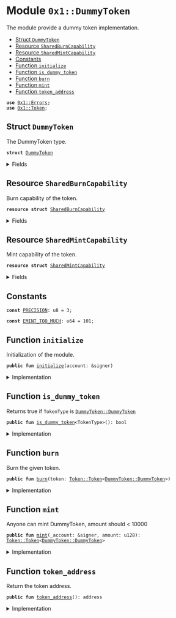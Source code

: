 
<a name="0x1_DummyToken"></a>

# Module `0x1::DummyToken`

The module provide a dummy token implementation.


-  [Struct `DummyToken`](#0x1_DummyToken_DummyToken)
-  [Resource `SharedBurnCapability`](#0x1_DummyToken_SharedBurnCapability)
-  [Resource `SharedMintCapability`](#0x1_DummyToken_SharedMintCapability)
-  [Constants](#@Constants_0)
-  [Function `initialize`](#0x1_DummyToken_initialize)
-  [Function `is_dummy_token`](#0x1_DummyToken_is_dummy_token)
-  [Function `burn`](#0x1_DummyToken_burn)
-  [Function `mint`](#0x1_DummyToken_mint)
-  [Function `token_address`](#0x1_DummyToken_token_address)


<pre><code><b>use</b> <a href="Errors.md#0x1_Errors">0x1::Errors</a>;
<b>use</b> <a href="Token.md#0x1_Token">0x1::Token</a>;
</code></pre>



<a name="0x1_DummyToken_DummyToken"></a>

## Struct `DummyToken`

The DummyToken type.


<pre><code><b>struct</b> <a href="DummyToken.md#0x1_DummyToken">DummyToken</a>
</code></pre>



<details>
<summary>Fields</summary>


<dl>
<dt>
<code>dummy_field: bool</code>
</dt>
<dd>

</dd>
</dl>


</details>

<a name="0x1_DummyToken_SharedBurnCapability"></a>

## Resource `SharedBurnCapability`

Burn capability of the token.


<pre><code><b>resource</b> <b>struct</b> <a href="DummyToken.md#0x1_DummyToken_SharedBurnCapability">SharedBurnCapability</a>
</code></pre>



<details>
<summary>Fields</summary>


<dl>
<dt>
<code>cap: <a href="Token.md#0x1_Token_BurnCapability">Token::BurnCapability</a>&lt;<a href="DummyToken.md#0x1_DummyToken_DummyToken">DummyToken::DummyToken</a>&gt;</code>
</dt>
<dd>

</dd>
</dl>


</details>

<a name="0x1_DummyToken_SharedMintCapability"></a>

## Resource `SharedMintCapability`

Mint capability of the token.


<pre><code><b>resource</b> <b>struct</b> <a href="DummyToken.md#0x1_DummyToken_SharedMintCapability">SharedMintCapability</a>
</code></pre>



<details>
<summary>Fields</summary>


<dl>
<dt>
<code>cap: <a href="Token.md#0x1_Token_MintCapability">Token::MintCapability</a>&lt;<a href="DummyToken.md#0x1_DummyToken_DummyToken">DummyToken::DummyToken</a>&gt;</code>
</dt>
<dd>

</dd>
</dl>


</details>

<a name="@Constants_0"></a>

## Constants


<a name="0x1_DummyToken_PRECISION"></a>



<pre><code><b>const</b> <a href="DummyToken.md#0x1_DummyToken_PRECISION">PRECISION</a>: u8 = 3;
</code></pre>



<a name="0x1_DummyToken_EMINT_TOO_MUCH"></a>



<pre><code><b>const</b> <a href="DummyToken.md#0x1_DummyToken_EMINT_TOO_MUCH">EMINT_TOO_MUCH</a>: u64 = 101;
</code></pre>



<a name="0x1_DummyToken_initialize"></a>

## Function `initialize`

Initialization of the module.


<pre><code><b>public</b> <b>fun</b> <a href="DummyToken.md#0x1_DummyToken_initialize">initialize</a>(account: &signer)
</code></pre>



<details>
<summary>Implementation</summary>


<pre><code><b>public</b> <b>fun</b> <a href="DummyToken.md#0x1_DummyToken_initialize">initialize</a>(account: &signer) {
    <a href="Token.md#0x1_Token_register_token">Token::register_token</a>&lt;<a href="DummyToken.md#0x1_DummyToken">DummyToken</a>&gt;(
        account,
        <a href="DummyToken.md#0x1_DummyToken_PRECISION">PRECISION</a>,
    );

    <b>let</b> burn_cap = <a href="Token.md#0x1_Token_remove_burn_capability">Token::remove_burn_capability</a>&lt;<a href="DummyToken.md#0x1_DummyToken">DummyToken</a>&gt;(account);
    move_to(account, <a href="DummyToken.md#0x1_DummyToken_SharedBurnCapability">SharedBurnCapability</a>{cap: burn_cap});

    <b>let</b> burn_cap = <a href="Token.md#0x1_Token_remove_mint_capability">Token::remove_mint_capability</a>&lt;<a href="DummyToken.md#0x1_DummyToken">DummyToken</a>&gt;(account);
    move_to(account, <a href="DummyToken.md#0x1_DummyToken_SharedMintCapability">SharedMintCapability</a>{cap: burn_cap});
}
</code></pre>



</details>

<a name="0x1_DummyToken_is_dummy_token"></a>

## Function `is_dummy_token`

Returns true if <code>TokenType</code> is <code><a href="DummyToken.md#0x1_DummyToken_DummyToken">DummyToken::DummyToken</a></code>


<pre><code><b>public</b> <b>fun</b> <a href="DummyToken.md#0x1_DummyToken_is_dummy_token">is_dummy_token</a>&lt;TokenType&gt;(): bool
</code></pre>



<details>
<summary>Implementation</summary>


<pre><code><b>public</b> <b>fun</b> <a href="DummyToken.md#0x1_DummyToken_is_dummy_token">is_dummy_token</a>&lt;TokenType&gt;(): bool {
    <a href="Token.md#0x1_Token_is_same_token">Token::is_same_token</a>&lt;<a href="DummyToken.md#0x1_DummyToken">DummyToken</a>, TokenType&gt;()
}
</code></pre>



</details>

<a name="0x1_DummyToken_burn"></a>

## Function `burn`

Burn the given token.


<pre><code><b>public</b> <b>fun</b> <a href="DummyToken.md#0x1_DummyToken_burn">burn</a>(token: <a href="Token.md#0x1_Token_Token">Token::Token</a>&lt;<a href="DummyToken.md#0x1_DummyToken_DummyToken">DummyToken::DummyToken</a>&gt;)
</code></pre>



<details>
<summary>Implementation</summary>


<pre><code><b>public</b> <b>fun</b> <a href="DummyToken.md#0x1_DummyToken_burn">burn</a>(token: <a href="Token.md#0x1_Token">Token</a>&lt;<a href="DummyToken.md#0x1_DummyToken">DummyToken</a>&gt;) <b>acquires</b> <a href="DummyToken.md#0x1_DummyToken_SharedBurnCapability">SharedBurnCapability</a>{
    <b>let</b> cap = borrow_global&lt;<a href="DummyToken.md#0x1_DummyToken_SharedBurnCapability">SharedBurnCapability</a>&gt;(<a href="DummyToken.md#0x1_DummyToken_token_address">token_address</a>());
    <a href="Token.md#0x1_Token_burn_with_capability">Token::burn_with_capability</a>(&cap.cap, token);
}
</code></pre>



</details>

<a name="0x1_DummyToken_mint"></a>

## Function `mint`

Anyone can mint DummyToken, amount should < 10000


<pre><code><b>public</b> <b>fun</b> <a href="DummyToken.md#0x1_DummyToken_mint">mint</a>(_account: &signer, amount: u128): <a href="Token.md#0x1_Token_Token">Token::Token</a>&lt;<a href="DummyToken.md#0x1_DummyToken_DummyToken">DummyToken::DummyToken</a>&gt;
</code></pre>



<details>
<summary>Implementation</summary>


<pre><code><b>public</b> <b>fun</b> <a href="DummyToken.md#0x1_DummyToken_mint">mint</a>(_account: &signer, amount: u128) : <a href="Token.md#0x1_Token">Token</a>&lt;<a href="DummyToken.md#0x1_DummyToken">DummyToken</a>&gt; <b>acquires</b> <a href="DummyToken.md#0x1_DummyToken_SharedMintCapability">SharedMintCapability</a>{
    <b>assert</b>(amount &lt;= 10000, <a href="Errors.md#0x1_Errors_invalid_argument">Errors::invalid_argument</a>(<a href="DummyToken.md#0x1_DummyToken_EMINT_TOO_MUCH">EMINT_TOO_MUCH</a>));
    <b>let</b> cap = borrow_global&lt;<a href="DummyToken.md#0x1_DummyToken_SharedMintCapability">SharedMintCapability</a>&gt;(<a href="DummyToken.md#0x1_DummyToken_token_address">token_address</a>());
    <a href="Token.md#0x1_Token_mint_with_capability">Token::mint_with_capability</a>(&cap.cap, amount)
}
</code></pre>



</details>

<a name="0x1_DummyToken_token_address"></a>

## Function `token_address`

Return the token address.


<pre><code><b>public</b> <b>fun</b> <a href="DummyToken.md#0x1_DummyToken_token_address">token_address</a>(): address
</code></pre>



<details>
<summary>Implementation</summary>


<pre><code><b>public</b> <b>fun</b> <a href="DummyToken.md#0x1_DummyToken_token_address">token_address</a>(): address {
    <a href="Token.md#0x1_Token_token_address">Token::token_address</a>&lt;<a href="DummyToken.md#0x1_DummyToken">DummyToken</a>&gt;()
}
</code></pre>



</details>

